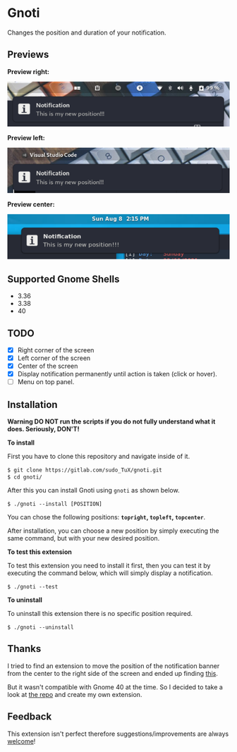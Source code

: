 # Gnoti
Changes the position and duration of your notification.

## Previews
**Preview right:**

![preview-right](./screenshots/right.png)

**Preview left:**

![preview-left](./screenshots/left.png)

**Preview center:**

![preview-left](./screenshots/center.png)

## Supported Gnome Shells
- 3.36
- 3.38
- 40

## TODO

- [X] Right corner of the screen
- [X] Left corner of the screen
- [X] Center of the screen
- [X] Display notification permanently until action is taken (click or hover).
- [ ] Menu on top panel.

## Installation
**Warning DO NOT run the scripts if you do not fully understand what it does. Seriously, DON'T!**

**To install**

First you have to clone this repository and navigate inside of it.
```
$ git clone https://gitlab.com/sudo_TuX/gnoti.git
$ cd gnoti/
```

After this you can install Gnoti using `gnoti` as shown below.
```
$ ./gnoti --install [POSITION]
```
You can chose the following positions: **`topright`, `topleft`, `topcenter`**.

After installation, you can choose a new position by simply executing the same command, but with your new desired position.

**To test this extension**

To test this extension you need to install it first, then you can test it by executing the command below, which will simply display a notification.
```
$ ./gnoti --test
```

**To uninstall**

To uninstall this extension there is no specific position required.
```
$ ./gnoti --uninstall
```

## Thanks
I tried to find an extension to move the position of the  notification banner from the center to the right side of the screen and ended up finding [this](https://github.com/brunodrugowick/notification-position-gnome-extension).

But it wasn't compatible with Gnome 40 at the time. So I decided to take a look at [the repo](https://github.com/brunodrugowick/notification-position-gnome-extension) and create my own extension.

## Feedback
This extension isn't perfect therefore suggestions/improvements are always [welcome](https://github.com/TuX-sudo/gnoti/issues)!

